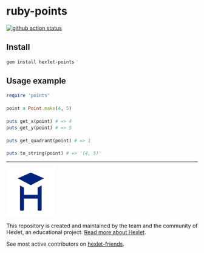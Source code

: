 # ruby-points

[![github action status](https://github.com/hexlet-components/ruby-points/workflows/CI/badge.svg)](https://github.com/hexlet-components/ruby-points/actions)

## Install

```sh
gem install hexlet-points
```

## Usage example

```ruby
require 'points'

point = Point.make(4, 5)

puts get_x(point) # => 4
puts get_y(point) # => 5

puts get_quadrant(point) # => 1

puts to_string(point) # => '(4, 5)'
```

---

[![Hexlet Ltd. logo](https://raw.githubusercontent.com/Hexlet/assets/master/images/hexlet_logo128.png)](https://hexlet.io/pages/about?utm_source=github&utm_medium=link&utm_campaign=ruby-points)

This repository is created and maintained by the team and the community of Hexlet, an educational project. [Read more about Hexlet](https://hexlet.io/pages/about?utm_source=github&utm_medium=link&utm_campaign=ruby-points).

See most active contributors on [hexlet-friends](https://friends.hexlet.io/).
